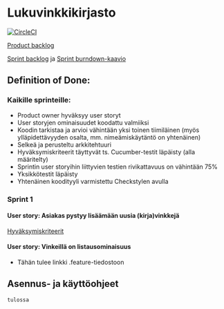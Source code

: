 # Lukuvinkkikirjasto

[![CircleCI](https://circleci.com/gh/AlustavaNimi/Lukuvinkkikirjasto.svg?style=svg)](https://circleci.com/gh/AlustavaNimi/Lukuvinkkikirjasto)

[Product backlog](https://docs.google.com/spreadsheets/d/1rBtfdbz3aD68T5sgYHyLOhiQsKZAhYVsElXckrt0-YY/edit?usp=sharing)

[Sprint backlog](https://github.com/AlustavaNimi/Lukuvinkkikirjasto/projects/1) ja [Sprint burndown-kaavio](https://docs.google.com/spreadsheets/d/1UURz--MI8hLlcHOOnGXXCvV4FUqv2Zm1d9TuHlCNGqk)

## Definition of Done:
### Kaikille sprinteille:
- Product owner hyväksyy user storyt
- User storyjen ominaisuudet koodattu valmiiksi
- Koodin tarkistaa ja arvioi vähintään yksi toinen tiimiläinen (myös ylläpidettävyyden osalta, mm. nimeämiskäytäntö on yhtenäinen)
- Selkeä ja perusteltu arkkitehtuuri
- Hyväksymiskriteerit täyttyvät ts. Cucumber-testit läpäisty (alla määritelty)
- Sprintin user storyihin liittyvien testien rivikattavuus on vähintään 75%
- Yksikkötestit läpäisty
- Yhtenäinen koodityyli varmistettu Checkstylen avulla

### Sprint 1
#### User story: Asiakas pystyy lisäämään uusia (kirja)vinkkejä
[Hyväksymiskriteerit](https://github.com/AlustavaNimi/Lukuvinkkikirjasto/blob/master/src/test/resources/main/new_book_suggestion.feature)
#### User story: Vinkeillä on listausominaisuus
- Tähän tulee linkki .feature-tiedostoon

## Asennus- ja käyttöohjeet
	tulossa
